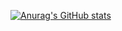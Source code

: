 [![Anurag's GitHub stats](https://github-readme-stats.vercel.app/api?username=jhonrymat&count_private=true&show_icons=true&theme=tokyonight)](https://github.com/anuraghazra/github-readme-stats)
